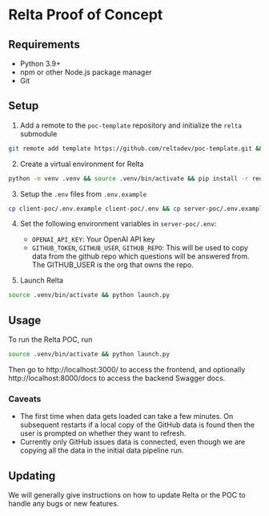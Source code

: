 # Relta Proof of Concept

## Requirements

- Python 3.9+
- npm or other Node.js package manager
- Git

## Setup

1. Add a remote to the `poc-template` repository and initialize the `relta` submodule

```sh
git remote add template https://github.com/reltadev/poc-template.git && git submodule update --init --recursive
```

2. Create a virtual environment for Relta

```sh
python -m venv .venv && source .venv/bin/activate && pip install -r requirements.txt
```

3. Setup the `.env` files from `.env.example`

```sh
cp client-poc/.env.example client-poc/.env && cp server-poc/.env.example server-poc/.env
```

4. Set the following environment variables in `server-poc/.env`:
    - `OPENAI_API_KEY`: Your OpenAI API key
    - `GITHUB_TOKEN`, `GITHUB_USER`, `GITHUB_REPO`: This will be used to copy data from the github repo which questions will be answered from. The GITHUB_USER is the org that owns the repo. 

5. Launch Relta

```sh
source .venv/bin/activate && python launch.py
```

## Usage

To run the Relta POC, run
```sh
source .venv/bin/activate && python launch.py
```
Then go to http://localhost:3000/ to access the frontend, and optionally http://localhost:8000/docs to access the backend Swagger docs.

### Caveats

- The first time when data gets loaded can take a few minutes. On subsequent restarts if a local copy of the GitHub data is found then the user is prompted on whether they want to refresh.
- Currently only GitHub issues data is connected, even though we are copying all the data in the initial data pipeline run.

## Updating

We will generally give instructions on how to update Relta or the POC to handle any bugs or new features.
